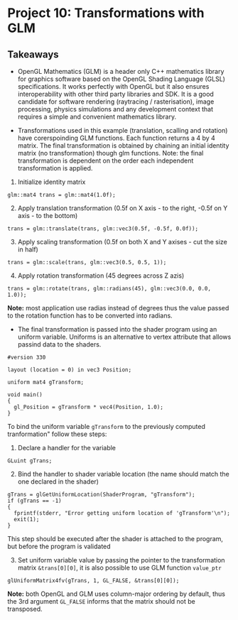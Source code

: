 # Project 10: Transformations with GLM

## Takeaways

* OpenGL Mathematics (GLM) is a header only C++ mathematics library for graphics software based on the OpenGL Shading Language (GLSL) specifications. It works perfectly with OpenGL but it also ensures interoperability with other third party libraries and SDK. It is a good candidate for software rendering (raytracing / rasterisation), image processing, physics simulations and any development context that requires a simple and convenient mathematics library.

* Transformations used in this example (translation, scalling and rotation) have corerspoinding GLM functions. Each function returns a 4 by 4 matrix. The final transformation is obtained by chaining an initial identity matrix (no transformation) though glm functions. Note: the final transformation is dependent on the order each independent transformation is applied.
1. Initialize identity matrix
```
glm::mat4 trans = glm::mat4(1.0f);
```
2. Apply translation transformation (0.5f on X axis - to the right, -0.5f on Y axis - to the bottom)
```
trans = glm::translate(trans, glm::vec3(0.5f, -0.5f, 0.0f));
```
3. Apply scaling transformation (0.5f on both X and Y axises - cut the size in half)
```
trans = glm::scale(trans, glm::vec3(0.5, 0.5, 1));
```
4. Apply rotation transformation (45 degrees across Z azis)
```
trans = glm::rotate(trans, glm::radians(45), glm::vec3(0.0, 0.0, 1.0));
```
**Note:** most application use radias instead of degrees thus the value passed to the rotation function has to be converted into radians.

* The final transformation is passed into the shader program using an uniform variable. Uniforms is an alternative to vertex attribute that allows passind data to the shaders.
```
#version 330

layout (location = 0) in vec3 Position;

uniform mat4 gTransform;

void main()
{
  gl_Position = gTransform * vec4(Position, 1.0);
}
```
To bind the uniform variable `gTransform` to the previously computed tranformation" follow these steps:
1. Declare a handler for the variable
```
GLuint gTrans;
```
2. Bind the handler to shader variable location (the name should match the one declared in the shader)
```
gTrans = glGetUniformLocation(ShaderProgram, "gTransform");
if (gTrans == -1)
{
  fprintf(stderr, "Error getting uniform location of 'gTransform'\n");
  exit(1);
}
```
This step should be executed after the shader is attached to the program, but before the program is validated

3. Set uniform variable value by passing the pointer to the transformation matrix `&trans[0][0]`, it is also possible to use GLM function `value_ptr`
```
glUniformMatrix4fv(gTrans, 1, GL_FALSE, &trans[0][0]);
```
**Note:** both OpenGL and GLM uses column-major ordering by default, thus the 3rd argument `GL_FALSE` informs that the matrix should not be transposed.